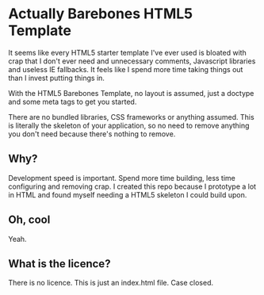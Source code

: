 Actually Barebones HTML5 Template
=================================

It seems like every HTML5 starter template I've ever used is bloated with crap that I don't ever need and unnecessary comments, Javascript libraries and useless IE fallbacks. It feels like I spend more time taking things out than I invest putting things in. 

With the HTML5 Barebones Template, no layout is assumed, just a doctype and some meta tags to get you started.

There are no bundled libraries, CSS frameworks or anything assumed. This is literally the skeleton of your application, so no need to remove anything you don't need because there's nothing to remove.

## Why?

Development speed is important. Spend more time building, less time configuring and removing crap. I created this repo because I prototype a lot in HTML and found myself needing a HTML5 skeleton I could build upon.

## Oh, cool

Yeah.

## What is the licence?

There is no licence. This is just an index.html file. Case closed.
